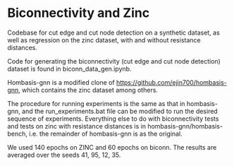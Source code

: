# Biconnectivity and Zinc

Codebase for cut edge and cut node detection on a synthetic dataset, as well as regression on the zinc dataset, with and without resistance distances.

Code for generating the biconnectivity (cut edge and cut node detection) dataset is found in biconn_data_gen.ipynb.

Hombasis-gnn is a modified clone of https://github.com/ejin700/hombasis-gnn, which contains the zinc dataset among others. 

The procedure for running experiments is the same as that in hombasis-gnn, and the run_experiments.bat file can be modified to run the desired sequence of experiments. Everything else to do with biconnectivity tests and tests on zinc with resistance distances is in hombasis-gnn/hombasis-bench, i.e. the remainder of hombasis-gnn is as the original.

We used 140 epochs on ZINC and 60 epochs on biconn. The results are averaged over the seeds 41, 95, 12, 35.
